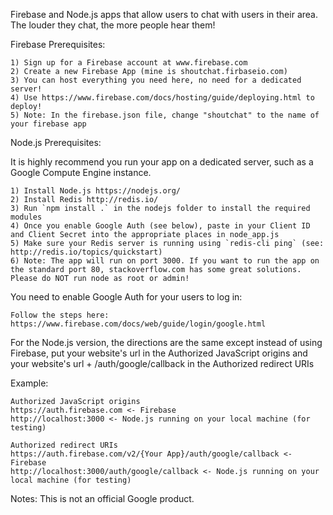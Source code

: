 Firebase and Node.js apps that allow users to chat with users in their area. The louder they chat, the more people hear them!

Firebase Prerequisites:

	1) Sign up for a Firebase account at www.firebase.com
	2) Create a new Firebase App (mine is shoutchat.firbaseio.com)
	3) You can host everything you need here, no need for a dedicated server!
	4) Use https://www.firebase.com/docs/hosting/guide/deploying.html to deploy!
	5) Note: In the firebase.json file, change "shoutchat" to the name of your firebase app

Node.js Prerequisites:

It is highly recommend you run your app on a dedicated server, such as a Google Compute Engine instance.

	1) Install Node.js https://nodejs.org/
	2) Install Redis http://redis.io/
	3) Run `npm install .` in the nodejs folder to install the required modules
	4) Once you enable Google Auth (see below), paste in your Client ID and Client Secret into the appropriate places in node_app.js
	5) Make sure your Redis server is running using `redis-cli ping` (see: http://redis.io/topics/quickstart)
	6) Note: The app will run on port 3000. If you want to run the app on the standard port 80, stackoverflow.com has some great solutions. Please do NOT run node as root or admin!

You need to enable Google Auth for your users to log in:

	Follow the steps here:
	https://www.firebase.com/docs/web/guide/login/google.html

For the Node.js version, the directions are the same except instead of using Firebase, put your website's url in the Authorized JavaScript origins and your website's url + /auth/google/callback in the Authorized redirect URIs

Example:

	Authorized JavaScript origins
	https://auth.firebase.com <- Firebase
	http://localhost:3000 <- Node.js running on your local machine (for testing)
	
	Authorized redirect URIs
	https://auth.firebase.com/v2/{Your App}/auth/google/callback <- Firebase
	http://localhost:3000/auth/google/callback <- Node.js running on your local machine (for testing)

Notes:
This is not an official Google product.
